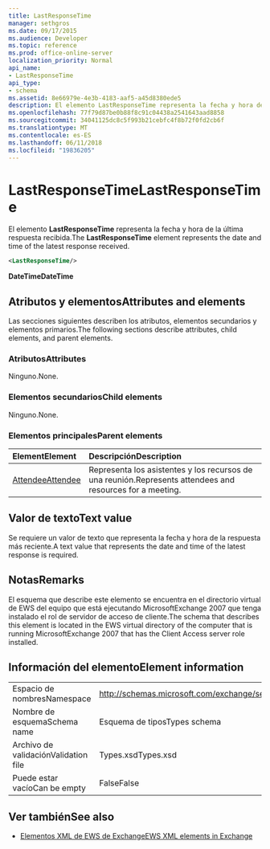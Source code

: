 ```yaml
---
title: LastResponseTime
manager: sethgros
ms.date: 09/17/2015
ms.audience: Developer
ms.topic: reference
ms.prod: office-online-server
localization_priority: Normal
api_name:
- LastResponseTime
api_type:
- schema
ms.assetid: 8e66979e-4e3b-4183-aaf5-a45d8380ede5
description: El elemento LastResponseTime representa la fecha y hora de la última respuesta recibida.
ms.openlocfilehash: 77f79d87be0b88f8c91c04438a2541643aad8858
ms.sourcegitcommit: 34041125dc8c5f993b21cebfc4f8b72f0fd2cb6f
ms.translationtype: MT
ms.contentlocale: es-ES
ms.lasthandoff: 06/11/2018
ms.locfileid: "19836205"
---
```

# <a name="lastresponsetime"></a><span data-ttu-id="ad8c0-103">LastResponseTime</span><span class="sxs-lookup"><span data-stu-id="ad8c0-103">LastResponseTime</span></span>

<span data-ttu-id="ad8c0-104">El elemento **LastResponseTime** representa la fecha y hora de la última respuesta recibida.</span><span class="sxs-lookup"><span data-stu-id="ad8c0-104">The **LastResponseTime** element represents the date and time of the latest response received.</span></span> 
  
```xml
<LastResponseTime/>
```

 <span data-ttu-id="ad8c0-105">**DateTime**</span><span class="sxs-lookup"><span data-stu-id="ad8c0-105">**DateTime**</span></span>
## <a name="attributes-and-elements"></a><span data-ttu-id="ad8c0-106">Atributos y elementos</span><span class="sxs-lookup"><span data-stu-id="ad8c0-106">Attributes and elements</span></span>

<span data-ttu-id="ad8c0-107">Las secciones siguientes describen los atributos, elementos secundarios y elementos primarios.</span><span class="sxs-lookup"><span data-stu-id="ad8c0-107">The following sections describe attributes, child elements, and parent elements.</span></span>
  
### <a name="attributes"></a><span data-ttu-id="ad8c0-108">Atributos</span><span class="sxs-lookup"><span data-stu-id="ad8c0-108">Attributes</span></span>

<span data-ttu-id="ad8c0-109">Ninguno.</span><span class="sxs-lookup"><span data-stu-id="ad8c0-109">None.</span></span>
  
### <a name="child-elements"></a><span data-ttu-id="ad8c0-110">Elementos secundarios</span><span class="sxs-lookup"><span data-stu-id="ad8c0-110">Child elements</span></span>

<span data-ttu-id="ad8c0-111">Ninguno.</span><span class="sxs-lookup"><span data-stu-id="ad8c0-111">None.</span></span>
  
### <a name="parent-elements"></a><span data-ttu-id="ad8c0-112">Elementos principales</span><span class="sxs-lookup"><span data-stu-id="ad8c0-112">Parent elements</span></span>

|<span data-ttu-id="ad8c0-113">**Element**</span><span class="sxs-lookup"><span data-stu-id="ad8c0-113">**Element**</span></span>|<span data-ttu-id="ad8c0-114">**Descripción**</span><span class="sxs-lookup"><span data-stu-id="ad8c0-114">**Description**</span></span>|
|:-----|:-----|
|[<span data-ttu-id="ad8c0-115">Attendee</span><span class="sxs-lookup"><span data-stu-id="ad8c0-115">Attendee</span></span>](attendee.md) <br/> |<span data-ttu-id="ad8c0-116">Representa los asistentes y los recursos de una reunión.</span><span class="sxs-lookup"><span data-stu-id="ad8c0-116">Represents attendees and resources for a meeting.</span></span>  <br/> |
   
## <a name="text-value"></a><span data-ttu-id="ad8c0-117">Valor de texto</span><span class="sxs-lookup"><span data-stu-id="ad8c0-117">Text value</span></span>

<span data-ttu-id="ad8c0-118">Se requiere un valor de texto que representa la fecha y hora de la respuesta más reciente.</span><span class="sxs-lookup"><span data-stu-id="ad8c0-118">A text value that represents the date and time of the latest response is required.</span></span>
  
## <a name="remarks"></a><span data-ttu-id="ad8c0-119">Notas</span><span class="sxs-lookup"><span data-stu-id="ad8c0-119">Remarks</span></span>

<span data-ttu-id="ad8c0-120">El esquema que describe este elemento se encuentra en el directorio virtual de EWS del equipo que está ejecutando MicrosoftExchange 2007 que tenga instalado el rol de servidor de acceso de cliente.</span><span class="sxs-lookup"><span data-stu-id="ad8c0-120">The schema that describes this element is located in the EWS virtual directory of the computer that is running MicrosoftExchange 2007 that has the Client Access server role installed.</span></span>
  
## <a name="element-information"></a><span data-ttu-id="ad8c0-121">Información del elemento</span><span class="sxs-lookup"><span data-stu-id="ad8c0-121">Element information</span></span>

|||
|:-----|:-----|
|<span data-ttu-id="ad8c0-122">Espacio de nombres</span><span class="sxs-lookup"><span data-stu-id="ad8c0-122">Namespace</span></span>  <br/> |http://schemas.microsoft.com/exchange/services/2006/types  <br/> |
|<span data-ttu-id="ad8c0-123">Nombre de esquema</span><span class="sxs-lookup"><span data-stu-id="ad8c0-123">Schema name</span></span>  <br/> |<span data-ttu-id="ad8c0-124">Esquema de tipos</span><span class="sxs-lookup"><span data-stu-id="ad8c0-124">Types schema</span></span>  <br/> |
|<span data-ttu-id="ad8c0-125">Archivo de validación</span><span class="sxs-lookup"><span data-stu-id="ad8c0-125">Validation file</span></span>  <br/> |<span data-ttu-id="ad8c0-126">Types.xsd</span><span class="sxs-lookup"><span data-stu-id="ad8c0-126">Types.xsd</span></span>  <br/> |
|<span data-ttu-id="ad8c0-127">Puede estar vacío</span><span class="sxs-lookup"><span data-stu-id="ad8c0-127">Can be empty</span></span>  <br/> |<span data-ttu-id="ad8c0-128">False</span><span class="sxs-lookup"><span data-stu-id="ad8c0-128">False</span></span>  <br/> |
   
## <a name="see-also"></a><span data-ttu-id="ad8c0-129">Ver también</span><span class="sxs-lookup"><span data-stu-id="ad8c0-129">See also</span></span>



- [<span data-ttu-id="ad8c0-130">Elementos XML de EWS de Exchange</span><span class="sxs-lookup"><span data-stu-id="ad8c0-130">EWS XML elements in Exchange</span></span>](ews-xml-elements-in-exchange.md)

